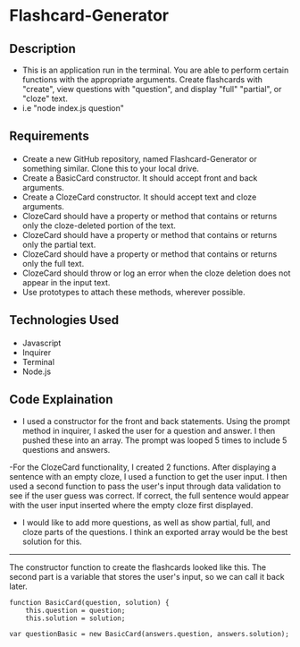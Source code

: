 # Flashcard-Generator

## Description 
- This is an application run in the terminal. You are able to perform certain functions with the appropriate arguments. Create flashcards with "create", view questions with "question", and display "full" "partial", or "cloze" text. 
- i.e "node index.js question"

## Requirements
#### 
- Create a new GitHub repository, named Flashcard-Generator or something similar. Clone this to your local drive.
- Create a BasicCard constructor. It should accept front and back arguments.
- Create a ClozeCard constructor. It should accept text and cloze arguments.
- ClozeCard should have a property or method that contains or returns only the cloze-deleted portion of the text.
- ClozeCard should have a property or method that contains or returns only the partial text.
- ClozeCard should have a property or method that contains or returns only the full text.
- ClozeCard should throw or log an error when the cloze deletion does not appear in the input text.
- Use prototypes to attach these methods, wherever possible.


## Technologies Used
#### 
- Javascript
- Inquirer
- Terminal
- Node.js

## Code Explaination
- I used a constructor for the front and back statements. Using the prompt method in inquirer, I asked the user for a question and answer. I then pushed these into an array. The prompt was looped 5 times to include 5 questions and answers.

-For the ClozeCard functionality, I created 2 functions. After displaying a sentence with an empty cloze, I used a function to get the user input. I then used a second function to pass the user's input through data validation to see if the user guess was correct. If correct, the full sentence would appear with the user input inserted where the empty cloze first displayed.

- I would like to add more questions, as well as show partial, full, and cloze parts of the questions. I think an exported array would be the best solution for this. 

-------------

The constructor function to create the flashcards looked like this. The second part is a variable that stores the user's input, so we can call it back later. 

```
function BasicCard(question, solution) {
    this.question = question;
    this.solution = solution;

var questionBasic = new BasicCard(answers.question, answers.solution);
```